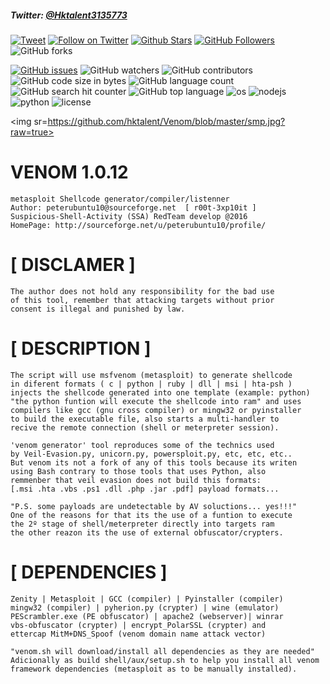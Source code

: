 ##### Twitter: [@Hktalent3135773](https://twitter.com/Hktalent3135773)
[![Tweet](https://img.shields.io/twitter/url/http/Hktalent3135773.svg?style=social)](https://twitter.com/intent/tweet?original_referer=https%3A%2F%2Fdeveloper.twitter.com%2Fen%2Fdocs%2Ftwitter-for-websites%2Ftweet-button%2Foverview&ref_src=twsrc%5Etfw&text=Venom%20-%20Automated%20Pentest%20Recon%20Scanner%20%40Hktalent3135773&tw_p=tweetbutton&url=https%3A%2F%2Fgithub.com%2Fhktalent%2FVenom)
[![Follow on Twitter](https://img.shields.io/twitter/follow/Hktalent3135773.svg?style=social&label=Follow)](https://twitter.com/intent/follow?screen_name=Hktalent3135773)
[![Github Stars](https://img.shields.io/github/stars/hktalent/Venom.svg?style=social&label=Stars&color=orange)](https://github.com/hktalent/Venom/) 
[![GitHub Followers](https://img.shields.io/github/followers/hktalent.svg?style=social&label=Follow)](https://github.com/hktalent/Venom/)
![GitHub forks](https://img.shields.io/github/forks/hktalent/Venom.svg?style=social&label=Fork)

[![GitHub issues](https://img.shields.io/github/issues/hktalent/Venom.svg)](https://github.com/hktalent/Venom/issues) 
![GitHub watchers](https://img.shields.io/github/watchers/hktalent/Venom.svg?label=Watch)
![GitHub contributors](https://img.shields.io/github/contributors/hktalent/Venom.svg?colorB=red&colorA=orange)
![GitHub code size in bytes](https://img.shields.io/github/languages/code-size/hktalent/Venom.svg?colorB=ff9988&colorA=006666)
![GitHub language count](https://img.shields.io/github/languages/count/hktalent/Venom.svg?colorB=995500&colorA=551166)
![GitHub search hit counter](https://img.shields.io/github/search/hktalent/Venom/goto.svg?colorB=0077ff&colorA=11aadd)
![GitHub top language](https://img.shields.io/github/languages/top/hktalent/Venom.svg?colorB=red&colorA=dd88ff)
![os](https://img.shields.io/badge/OS-Linux,%20Window,%20macOS-green.svg)
![nodejs](https://img.shields.io/badge/nodejs-blue.svg)
![python](https://img.shields.io/badge/python2-red.svg)
![license](https://img.shields.io/github/license/mashape/apistatus.svg)

<img sr=https://github.com/hktalent/Venom/blob/master/smp.jpg?raw=true>


# VENOM 1.0.12
```
metasploit Shellcode generator/compiler/listenner
Author: peterubuntu10@sourceforge.net  [ r00t-3xp10it ]
Suspicious-Shell-Activity (SSA) RedTeam develop @2016
HomePage: http://sourceforge.net/u/peterubuntu10/profile/
```

# [ DISCLAMER ]
```
The author does not hold any responsibility for the bad use
of this tool, remember that attacking targets without prior
consent is illegal and punished by law.
```

# [ DESCRIPTION ]
```
The script will use msfvenom (metasploit) to generate shellcode
in diferent formats ( c | python | ruby | dll | msi | hta-psh )
injects the shellcode generated into one template (example: python)
"the python funtion will execute the shellcode into ram" and uses
compilers like gcc (gnu cross compiler) or mingw32 or pyinstaller
to build the executable file, also starts a multi-handler to
recive the remote connection (shell or meterpreter session).

'venom generator' tool reproduces some of the technics used
by Veil-Evasion.py, unicorn.py, powersploit.py, etc, etc, etc..
But venom its not a fork of any of this tools because its writen
using Bash contrary to those tools that uses Python, also
remmenber that veil evasion does not build this formats:
[.msi .hta .vbs .ps1 .dll .php .jar .pdf] payload formats...

"P.S. some payloads are undetectable by AV soluctions... yes!!!"
One of the reasons for that its the use of a funtion to execute
the 2º stage of shell/meterpreter directly into targets ram
the other reazon its the use of external obfuscator/crypters.
```

# [ DEPENDENCIES ]
```
Zenity | Metasploit | GCC (compiler) | Pyinstaller (compiler)
mingw32 (compiler) | pyherion.py (crypter) | wine (emulator)
PEScrambler.exe (PE obfuscator) | apache2 (webserver)| winrar
vbs-obfuscator (crypter) | encrypt_PolarSSL (crypter) and
ettercap MitM+DNS_Spoof (venom domain name attack vector)

"venom.sh will download/install all dependencies as they are needed"
Adicionally as build shell/aux/setup.sh to help you install all venom
framework dependencies (metasploit as to be manually installed). 
```
